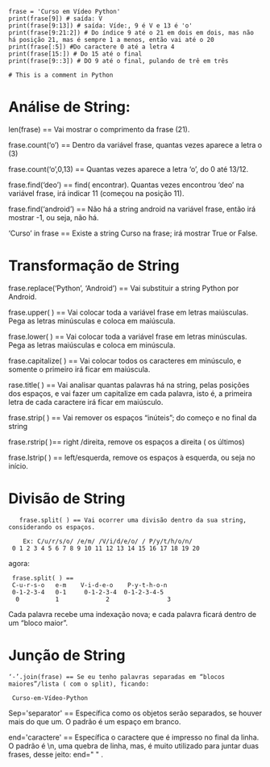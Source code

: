    frase = 'Curso em Vídeo Python'
    print(frase[9]) # saída: V
    print(frase[9:13]) # saída: Víde:, 9 é V e 13 é 'o'
    print(frase[9:21:2]) # Do índice 9 até o 21 em dois em dois, mas não há posição 21, mas é sempre 1 a menos, então vai até o 20
    print(frase[:5]) #Do caractere 0 até a letra 4
    print(frase[15:]) # Do 15 até o final
    print(frase[9::3]) # DO 9 até o final, pulando de trê em três

    # This is a comment in Python

# Análise de String:
len(frase) == Vai mostrar o comprimento da frase (21).

frase.count(‘o’) == Dentro da variável frase, quantas vezes aparece a letra o (3)

frase.count(‘o’,0,13) == Quantas vezes aparece a letra ‘o’, do 0 até 13/12.

 frase.find(‘deo’) ==  find( encontrar). Quantas vezes encontrou ‘deo’ na variável frase, irá indicar 11 (começou na posição 11).

frase.find(‘android’) == Não há a string android na variável frase, então irá mostrar -1, ou seja, não há.

‘Curso’ in frase == Existe a string Curso na frase; irá mostrar True or False.

# Transformação de String
frase.replace(‘Python’, ‘Android’) == Vai substituir a string Python por Android.

frase.upper( ) == Vai colocar toda a variável frase em letras maiúsculas. Pega as letras minúsculas e coloca em maiúscula.

frase.lower( ) == Vai colocar toda a variável frase em letras minúsculas. Pega as letras maiúsculas e coloca em minúscula.

frase.capitalize( ) == Vai colocar todos os caracteres em minúsculo, e somente o primeiro irá ficar em maiúscula.

rase.title( ) == Vai analisar quantas palavras há na string, pelas posições dos espaços, e vai fazer um capitalize em cada palavra, isto é, a primeira letra de cada caractere irá ficar em maiúsculo. 

frase.strip( ) == Vai remover os espaços “inúteis”; do começo e no final da string

frase.rstrip( )== right /direita, remove os espaços a direita ( os últimos)

frase.lstrip( ) == left/esquerda, remove os espaços à esquerda, ou seja no início. 

# Divisão de String
       frase.split( ) == Vai ocorrer uma divisão dentro da sua string, considerando os espaços.

        Ex: C/u/r/s/o/ /e/m/ /V/i/d/e/o/ / P/y/t/h/o/n/
     0 1 2 3 4 5 6 7 8 9 10 11 12 13 14 15 16 17 18 19 20 

agora:  

     frase.split( ) ==
     C-u-r-s-o   e-m    V-i-d-e-o    P-y-t-h-o-n
     0-1-2-3-4   0-1     0-1-2-3-4  0-1-2-3-4-5
      0          1             2                3

Cada palavra recebe uma indexação nova; e cada palavra ficará dentro de um “bloco maior”. 


# Junção de String  
    ‘-’.join(frase) == Se eu tenho palavras separadas em “blocos maiores”/lista ( com o split), ficando:

     Curso-em-Vídeo-Python


Sep='separator' == Específica como os objetos serão separados, se houver mais do que um. O padrão é um espaço em branco.

end='caractere' == Específica o caractere que é impresso no final da linha. O padrão é \n, uma quebra de linha, mas, é muito utilizado para juntar duas frases, desse jeito: end=" " .